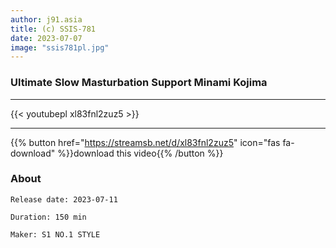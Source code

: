 ```yaml
---
author: j91.asia
title: (c) SSIS-781
date: 2023-07-07
image: "ssis781pl.jpg"
---
```


### Ultimate Slow Masturbation Support Minami Kojima
___

{{< youtubepl xl83fnl2zuz5 >}}
___

{{% button href="https://streamsb.net/d/xl83fnl2zuz5" icon="fas fa-download" %}}download this video{{% /button %}}
### About

`Release date: 2023-07-11`

`Duration: 150 min`

`Maker:	S1 NO.1 STYLE`